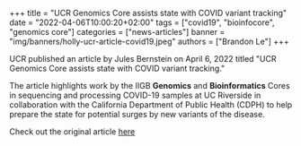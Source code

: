 +++
title = "UCR Genomics Core assists state with COVID variant tracking"
date = "2022-04-06T10:00:20+02:00"
tags = ["covid19", "bioinfocore", "genomics core"]
categories = ["news-articles"]
banner = "img/banners/holly-ucr-article-covid19.jpeg"
authors = ["Brandon Le"]
+++
 
UCR published an article by Jules Bernstein on April 6, 2022 titled "UCR Genomics Core assists state with COVID variant tracking." 

The article highlights work by the IIGB **Genomics** and **Bioinformatics** Cores in sequencing and processing COVID-19 samples at UC Riverside in collaboration with the California Department of Public Health (CDPH) to help prepare the state for potential surges by new variants of the disease.

Check out the original article [here](https://news.ucr.edu/articles/2022/04/06/uc-riverside-hunts-covid-19-variants-california?utm_source=UC+Riverside+Master+List&utm_campaign=513fa9cd9a-UCR_LIFE_2022_04_06_10_04&utm_medium=email&utm_term=0_6a473f0f9b-513fa9cd9a-87588533) 